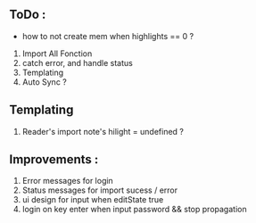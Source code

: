 ## ToDo :

- how to not create mem when highlights == 0 ?

1. Import All Fonction
2. catch error, and handle status
3. Templating
4. Auto Sync ?

## Templating

1. Reader's import note's hilight = undefined ?

## Improvements :

1. Error messages for login
2. Status messages for import sucess / error
3. ui design for input when editState true
4. login on key enter when input password && stop propagation
